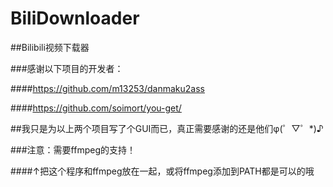 # BiliDownloader

##Bilibili视频下载器

###感谢以下项目的开发者：

####https://github.com/m13253/danmaku2ass

####https://github.com/soimort/you-get/

##我只是为以上两个项目写了个GUI而已，真正需要感谢的还是他们φ(゜▽゜*)♪

###注意：需要ffmpeg的支持！

####↑把这个程序和ffmpeg放在一起，或将ffmpeg添加到PATH都是可以的哦
